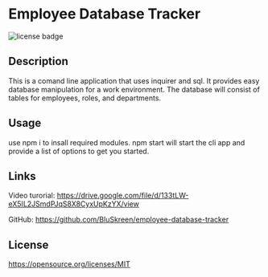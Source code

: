 # Employee Database Tracker
![license badge](https://img.shields.io/badge/license-MIT-blue)

## Description
This is a comand line application that uses inquirer and sql. It provides easy database manipulation for a work environment. The database will consist of tables for employees, roles, and departments.

## Usage
use npm i to insall required modules. npm start will start the cli app and provide a list of options to get you started. 


## Links
Video turorial: https://drive.google.com/file/d/133tLW-eX5IL2JSmdPJqS8X8CyxUpKzYX/view

GitHub: https://github.com/BluSkreen/employee-database-tracker

## License
https://opensource.org/licenses/MIT
